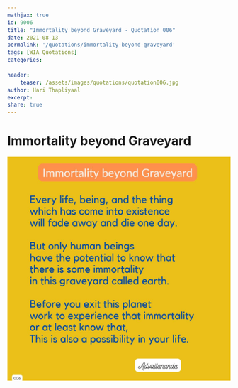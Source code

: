 ```yaml
---
mathjax: true
id: 9006
title: "Immortality beyond Graveyard - Quotation 006"
date: 2021-08-13
permalink: '/quotations/immortality-beyond-graveyard'
tags: [WIA Quotations] 
categories: 

header:
    teaser: /assets/images/quotations/quotation006.jpg
author: Hari Thapliyaal 
excerpt:
share: true 
---
```


# Immortality beyond Graveyard

![Immortality beyond Graveyard](/assets/images/quotations/quotation006.jpg)
